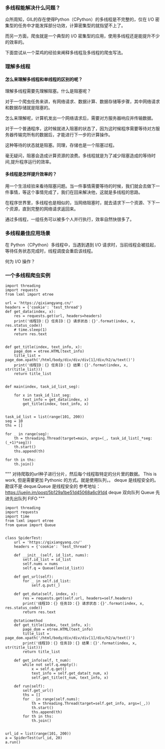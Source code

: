 ### 多线程能解决什么问题？

众所周知，GIL的存在使得Python（CPython）的多线程是不完整的，仅在 I/O 密集型的任务中才能发挥部分功效，计算密集型的就指望不上了。

而另一方面，爬虫就是一个典型的 I/O 密集型的应用，使用多线程还是能提升不少的效率的。

下面尝试从一个菜鸡的经验来阐释多线程及多线程的爬虫写法。

### 理解多线程

#### 怎么来理解多线程和单线程的区别的呢？

理解多线程需要先理解阻塞。什么是阻塞呢？

对于一个爬虫任务来讲，有网络请求、数据计算、数据存储等步骤，其中网络请求和数据存储就是阻塞的。

怎么来理解呢，计算机发出一个网络请求后，需要对方服务器响应并传输数据。

对于一个普通程序，这时候就进入阻塞的状态了，因为这时候程序需要等待对方服务器传输完所有的数据后，才能进行下一步的计算操作。

这种等待的状态就是阻塞。同理，存储也是一个阻塞过程。

毫无疑问，阻塞会造成计算资源的浪费。多线程就是为了减少阻塞造成的等待时间,提升程序运行的效率。

#### 多线程是怎样提升效率的？

用一个生活经验来看待阻塞问题。当一件事情需要等待的时候，我们就会去做下一件事情，等这个事情完成了，我们在回来解决他，这就是多线程的思路。

在程序世界里，多线程也是相似的，当网络阻塞时，就去请求下一个资源、下下一个资源，直到完整的网络请求返回来。

通过多线程，一组任务可以被多个人并行执行，效率自然快很多了。

### 多线程最佳应用场景

在 Python（CPython）多线程中，当遇到遇到 I/O 请求时，当前线程会被挂起，等待任务状态完成时，线程调度会重启该线程。

何为 I/O 操作？



### 一个多线程爬虫实例

```
import threading
import requests
from lxml import etree

url = 'https://qixiangyang.cn/'
headers = {'cookie': 'test_thread'}
def get_data(index, x):
    res = requests.get(url, headers=headers)
    print('线程ID：{} 任务ID：{} 请求状态：{}'.format(index, x, res.status_code))
    # time.sleep(1)
    return res.text


def get_title(index, text_info, x):
    page_dom = etree.HTML(text_info)
    title_list = page_dom.xpath('/html/body/div/div/div[1]/div/h2/a/text()')
    print('线程ID：{} 任务ID：{} 结果：{}'.format(index, x, str(title_list)))
    return title_list


def main(index, task_id_list_seg):

    for x in task_id_list_seg:
        text_info = get_data(index, x)
        get_title(index, text_info, x)


task_id_list = list(range(101, 200))
seg = 10
ths = []

for _ in range(seg):
    th = threading.Thread(target=main, args=(_, task_id_list[_*seg: (_+1)*seg]))
    th.start()
    ths.append(th)

for th in ths:
    th.join()
```

"""
对待爬取的url种子进行分片，然后每个线程取特定的分片里的数据。
This is work, 但是需要更加 Pythonic 的方式。就是使用队列，。
deque 是线程安全的。勘误不是
deque.Queue 是线程安全的
参考地址：https://juejin.im/post/5b129a1be51d45068a6c91d4
deque 双向队列
Queue 先进先出队列 FIFO
"""


```
import threading
import requests
import time
from lxml import etree
from queue import Queue


class SpiderTest:
    url = 'https://qixiangyang.cn/'
    headers = {'cookie': 'test_thread'}

    def __init__(self, id_list, nums):
        self.id_list = id_list
        self.nums = nums
        self.q = Queue(len(id_list))

    def get_url(self):
        for _ in self.id_list:
            self.q.put(_)

    def get_data(self, index, x):
        res = requests.get(self.url, headers=self.headers)
        print('线程ID：{} 任务ID：{} 请求状态：{}'.format(index, x, res.status_code))
        return res.text

    @staticmethod
    def get_title(index, text_info, x):
        page_dom = etree.HTML(text_info)
        title_list = page_dom.xpath('/html/body/div/div/div[1]/div/h2/a/text()')
        print('线程ID：{} 任务ID：{} 结果：{}'.format(index, x, str(title_list)))
        return title_list

    def get_info(self, t_num):
        while not self.q.empty():
            x = self.q.get()
            text_info = self.get_data(t_num, x)
            self.get_title(t_num, text_info, x)

    def run(self):
        self.get_url()
        ths = []
        for _ in range(self.nums):
            th = threading.Thread(target=self.get_info, args=(_,))
            th.start()
            ths.append(th)
        for th in ths:
            th.join()


url_id = list(range(101, 200))
a = SpiderTest(url_id, 20)
a.run()
```